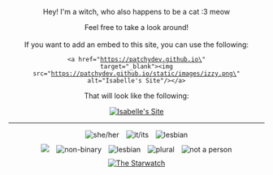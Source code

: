 <div style="text-align:center;">
<p>Hey! I'm a witch, who also happens to be a cat :3 meow</p>
Feel free to take a look around!
<br></br>
</div>

<div style="text-align: center;">
If you want to add an embed to this site, you can use the following:

<code>&lt;a href=\"https://patchydev.github.io\" target=\"_blank\"&gt;&lt;img src=\"https://patchydev.github.io/static/images/izzy.png\" alt=\"Isabelle's Site\"/&gt;&lt;/a&gt;</code>

That will look like the following:

<a href="https://patchydev.github.io" target="_blank"><img src="https://patchydev.github.io/static/images/izzy.png" alt="Isabelle's Site"/></a>
</div>

<hr>
<div style="text-align: center;">
  <img src="/images/she_her.png" alt="she/her" style="display: inline-block; margin: 0 5px;">
  <a href="https://lgbtqia.wiki/wiki/Voidpunk" target="_blank"><img src="/images/it_its.png" alt="it/its" style="display: inline-block; margin: 0 5px;"></a>
  <img src="/images/hrt-e2.gif" alt="lesbian" style="display: inline-block; margin: 0 5px;">
</div>

<div style="text-align: center; margin-top: 10px;">
  <a href="https://trans.fish"><img src="/images/trans.png" style="display: inline-block; margin: 0 5px;"></a>
  <img src="/images/enby.png" alt="non-binary" style="display: inline-block; margin: 0 5px;">
  <img src="/images/lesbi.png" alt="lesbian" style="display: inline-block; margin: 0 5px;">
  <a href="https://pluralityresource.org/plurality-information/" target="_blank"><img src="/images/plural.png" alt="plural" style="display: inline-block; margin: 0 5px;"></a>
  <img src="/images/nap.png" alt="not a person" style="display: inline-block; margin: 0 5px;">
</div>

<div style="text-align: center; margin-top: 10px;">
  <a href="https://stellarwitch7.github.io" target="_blank"><img src="https://stellarwitch7.github.io/images/buttons/mine.png" alt="The Starwatch"></a>
</div>